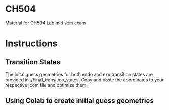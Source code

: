 # CH504
Material for CH504 Lab mid sem exam

# Instructions

## Transition States
The inital guess geometries for both endo and exo transition states are provided in ./Final_transition_states. Copy and paste the coordinates to your respective .com file and optimize them.

## Using Colab to create initial guess geometries
